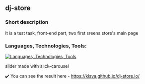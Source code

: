 ## dj-store


### Short description
It is a test task, front-end part, two first sreens store's main page


### Languages, Technologies, Tools:
[![Languages, Technologies, Tools](https://skillicons.dev/icons?i=js,html,css,jquery)](https://skillicons.dev)

slider made with slick-carousel


:heavy_check_mark: You can see the result here - https://klsva.github.io/dj-store.io/
